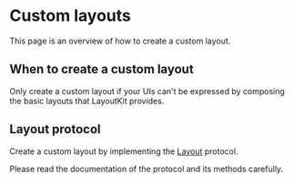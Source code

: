 # Custom layouts

This page is an overview of how to create a custom layout.

## When to create a custom layout

Only create a custom layout if your UIs can't be expressed by composing the basic layouts that LayoutKit provides.

## Layout protocol

Create a custom layout by implementing the [Layout](https://github.com/linkedin/LayoutKit/LayoutKit/Layout.swift) protocol.

Please read the documentation of the protocol and its methods carefully.
